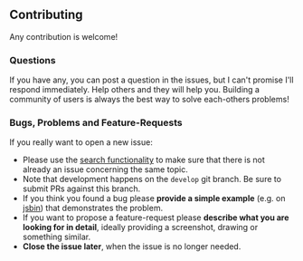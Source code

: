 ## Contributing

Any contribution is welcome!

### Questions
If you have any, you can post a question in the issues, but I can't promise I'll respond immediately. Help others and they will help you.
Building a community of users is always the best way to solve each-others problems!

### Bugs, Problems and Feature-Requests
If you really want to open a new issue:
* Please use the [search functionality](//github.com/yotamberk/timeline-plus/issues) to make sure that there is not already an issue concerning the same topic.
* Note that development happens on the `develop` git branch. Be sure to submit PRs against this branch.
* If you think you found a bug please **provide a simple example** (e.g. on [jsbin](jsbin.com)) that demonstrates the problem.
* If you want to propose a feature-request please **describe what you are looking for in detail**, ideally providing a screenshot, drawing or something similar.
* **Close the issue later**, when the issue is no longer needed.
